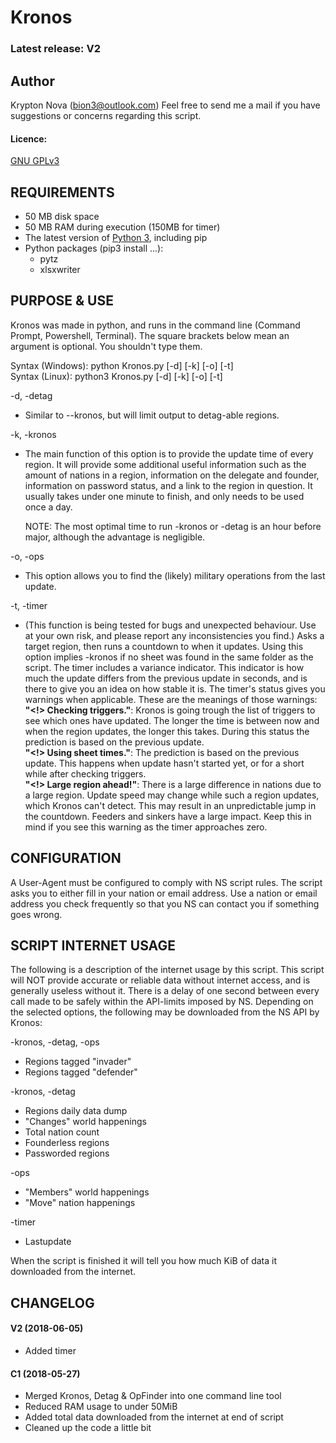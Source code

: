 # Kronos

### Latest release: **V2**


## Author
Krypton Nova (bion3@outlook.com)
Feel free to send me a mail if you have suggestions or concerns regarding this script.


#### **Licence:**
[GNU GPLv3](https://www.gnu.org/licenses/gpl.html)


## REQUIREMENTS
- 50 MB disk space
- 50 MB RAM during execution (150MB for timer)
- The latest version of [Python 3](https://www.python.org/downloads/), including pip
- Python packages (pip3 install ...):
	* pytz 
	* xlsxwriter


## PURPOSE & USE

Kronos was made in python, and runs in the command line (Command Prompt, Powershell, Terminal). The square brackets below mean an argument is optional. You shouldn't type them.

Syntax (Windows): 	python Kronos.py \[-d\] \[-k\] \[-o\] \[-t\]  </br>
Syntax (Linux):    python3 Kronos.py \[-d\] \[-k\] \[-o\] \[-t\]  </br>

-d, -detag  </br>
* Similar to --kronos, but will limit output to detag-able regions.

-k, -kronos  </br>
* The main function of this option is to provide the update time of every region. It will provide some additional useful information such as the amount of nations in a region, information on the delegate and founder, information on password status, and a link to the region in question. It usually takes under one minute to finish, and only needs to be used once a day.

	NOTE: The most optimal time to run -kronos or -detag is an hour before major, although the
	advantage is negligible.

-o, -ops  </br>
* This option allows you to find the (likely) military operations from the last update.

-t, -timer  </br>
* (This function is being tested for bugs and unexpected behaviour. Use at your own risk, and please report any inconsistencies you find.) Asks a target region, then runs a countdown to when it updates. Using this option implies -kronos if no sheet was found in the same folder as the script. The timer includes a variance indicator. This indicator is how much the update differs from the previous update in seconds, and is there to give you an idea on how stable it is. The timer's status gives you warnings when applicable. These are the meanings of those warnings: </br>
**"<!> Checking triggers."**: Kronos is going trough the list of triggers to see which ones have updated. The longer the time is between now and when the region updates, the longer this takes. During this status the prediction is based on the previous update.  </br>
**"<!> Using sheet times."**: The prediction is based on the previous update. This happens when update hasn't started yet, or for a short while after checking triggers.  </br>
**"<!> Large region ahead!"**: There is a large difference in nations due to a large region. Update speed may change while such a region updates, which Kronos can't detect. This may result in an unpredictable jump in the countdown. Feeders and sinkers have a large impact. Keep this in mind if you see this warning as the timer approaches zero.  </br>


## CONFIGURATION

A User-Agent must be configured to comply with NS script rules. The script asks you to either fill in your nation or email address. Use a nation or email address you check frequently so that you NS can contact you if something goes wrong.


## SCRIPT INTERNET USAGE

The following is a description of the internet usage by this script. This script will NOT provide accurate or reliable data without internet access, and is generally useless without it. There is a delay of one second between every call made to be safely within the API-limits imposed by NS. Depending on the selected options, the following may be downloaded from the NS API by Kronos:

-kronos, -detag, -ops
* Regions tagged "invader"
* Regions tagged "defender"

-kronos, -detag
* Regions daily data dump
* "Changes" world happenings
* Total nation count
* Founderless regions
* Passworded regions

-ops
* "Members" world happenings
* "Move" nation happenings

-timer
* Lastupdate

When the script is finished it will tell you how much KiB of data it downloaded from the internet.


## CHANGELOG

#### V2 (2018-06-05)

* Added timer

#### C1 (2018-05-27)

* Merged Kronos, Detag & OpFinder into one command line tool
* Reduced RAM usage to under 50MiB
* Added total data downloaded from the internet at end of script
* Cleaned up the code a little bit


